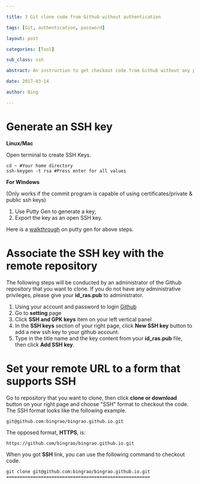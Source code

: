 ```yaml
---

title: 3 Git clone code from Github without authentication

tags: [Git, authentication, password]

layout: post

categories: [Tool]

sub_class: ssh

abstract: An instruction to get checkout code from Github without any password and username via Git command.

date: 2017-03-14

author: Bing

---
```


**Generate an SSH key**
=======================

**Linux/Mac**

Open terminal to create SSH Keys.

```
cd ~ #Your home directory
ssh-keygen -t rsa #Press enter for all values
```

**For Windows**

(Only works if the commit program is capable of using certificates/private & public ssh keys)

1.	Use Putty Gen to generate a key;
2.	Export the key as an open SSH key.

Here is a [walkthrough](https://askleo.com/how_do_i_create_and_use_public_keys_with_ssh/) on putty gen for above steps.

**Associate the SSH key with the remote repository**
====================================================

The following steps will be conducted by an administrator of the Github repository that you want to clone. If you do not have any administrative privileges, please give your **id_ras.pub** to administrator.

1.	Using your account and password to login [Github](https://github.com/)
2.	Go to **setting** page
3.	Click **SSH and GPK keys** item on your left vertical panel
4.	In the **SSH keys** section of your right page, click **New SSH key** button to add a new ssh key to your github account.
5.	Type in the title name and the key content from your **id_ras.pub** file, then click **Add SSH key**.

**Set your remote URL to a form that supports SSH**
===================================================

Go to repository that you want to clone, then click **clone or download** button on your right page and choose "SSH" format to checkout the code. The SSH format looks like the following example.

```
git@github.com:bingrao/bingrao.github.io.git
```

The opposed format, **HTTPS**, is:

```
https://github.com/bingrao/bingrao.github.io.git
```

When you got **SSH** link, you can use the following command to checkout code.

```
git clone git@github.com:bingrao/bingrao.github.io.git
======================================================
```
